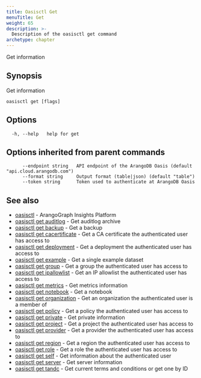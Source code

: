 ```yaml
---
title: Oasisctl Get
menuTitle: Get
weight: 65
description: >-
  Description of the oasisctl get command
archetype: chapter
---
```

Get information

## Synopsis

Get information

```
oasisctl get [flags]
```

## Options

```
  -h, --help   help for get
```

## Options inherited from parent commands

```
      --endpoint string   API endpoint of the ArangoDB Oasis (default "api.cloud.arangodb.com")
      --format string     Output format (table|json) (default "table")
      --token string      Token used to authenticate at ArangoDB Oasis
```

## See also

* [oasisctl](../options.md)	 - ArangoGraph Insights Platform
* [oasisctl get auditlog](get-auditlog.md)	 - Get auditlog archive
* [oasisctl get backup](get-backup.md)	 - Get a backup
* [oasisctl get cacertificate](get-cacertificate.md)	 - Get a CA certificate the authenticated user has access to
* [oasisctl get deployment](get-deployment.md)	 - Get a deployment the authenticated user has access to
* [oasisctl get example](get-example.md)	 - Get a single example dataset
* [oasisctl get group](get-group.md)	 - Get a group the authenticated user has access to
* [oasisctl get ipallowlist](get-ipallowlist.md)	 - Get an IP allowlist the authenticated user has access to
* [oasisctl get metrics](get-metrics.md)	 - Get metrics information
* [oasisctl get notebook](get-notebook.md)	 - Get a notebook
* [oasisctl get organization](get-organization.md)	 - Get an organization the authenticated user is a member of
* [oasisctl get policy](get-policy.md)	 - Get a policy the authenticated user has access to
* [oasisctl get private](get-private.md)	 - Get private information
* [oasisctl get project](get-project.md)	 - Get a project the authenticated user has access to
* [oasisctl get provider](get-provider.md)	 - Get a provider the authenticated user has access to
* [oasisctl get region](get-region.md)	 - Get a region the authenticated user has access to
* [oasisctl get role](get-role.md)	 - Get a role the authenticated user has access to
* [oasisctl get self](get-self.md)	 - Get information about the authenticated user
* [oasisctl get server](get-server.md)	 - Get server information
* [oasisctl get tandc](get-tandc.md)	 - Get current terms and conditions or get one by ID

